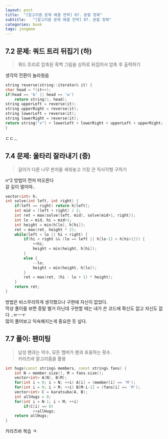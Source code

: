 ```yaml
---
layout: post
title:  "[알고리즘 문제 해결 전략] 07. 분할 정복"
subtitle:   "[알고리즘 문제 해결 전략] 07. 분할 정복"
categories: book
tags: jongman
---
```


## 7.2 문제: 쿼드 트리 뒤집기 (하)

>쿼드 트리로 압축된 흑백 그림을 상하로 뒤집어서 압축 후 출력하기

생각의 전환이 놀라웠음

```cpp
string reverse(string::iterator& it) {
char head = *(it++);
if(head == 'b' || head == 'w')
    return string(1, head);
string upperLeft = reverse(it);
string upperRight = reverse(it);
string lowerLeft = reverse(it);
string lowerRight = reverse(it);
return string("x") + lowerLeft + lowerRight + upperLeft + upperRight;
} 
```

ㄷㄷ...

## 7.4 문제: 울타리 잘라내기 (중)

> 길이가 다른 나무 판자들 세워놓고 가장 큰 직사각형 구하기

n^2 방법이 먼저 떠오른다  
갈 길이 멀어따..

```cpp
vector<int> h;
int solve(int left, int right) {
    if(left == right) return h[left];
    int mid = (left + right) / 2;
    int ret = max(solve(left, mid), solve(mid+1, right));
    int lo = mid, hi = mid+1;
    int height = min(h[lo], h[hi]);
    ret = max(ret, height * 2);
    while(left < lo || hi < right) {
        if(hi < right && (lo == left || h[lo-1] < h[hi+1])) {
            ++hi;
            height = min(height, h[hi]);
        }
        else {
            --lo;
            height = min(height, h[lo]);
        }
        ret = max(ret, (hi - lo + 1) * height);
    }
    return ret;
}
```

방법은 비스무리하게 생각했으나 구현에 자신이 없었다.  
막상 풀이를 보면 증말 별거 아닌데 구현할 때는 내가 쓴 코드에 확신도 없고 자신도 없다 ..ㅠㅡㅜ  
많이 풀어보고 익숙해지는게 중요한 듯 싶다.


## 7.7 풀이: 팬미팅  
> 남성 팬과는 악수, 모든 멤버가 팬과 포옹하는 횟수.  
카라츠바 알고리즘을 활용

```cpp
int hugs(const string& members, const string& fans) {
    int N = member.size(), M = fans.size();
    vector<int> A(N), B(M);
    for(int i = 0; i < N; ++i) A[i] = (member[i] == 'M');
    for(int i = 0; i < M; ++i) B[M-i-1] = (fans[i] == 'M');
    vector<int> C = karatsuba(A, B);
    int allHugs = 0;
    for(int i = N-1; i < M; ++i)
        if(C[i] == 0)
            ++allHugs;
    return allHugs;
}
```
카라츠바 복습 ㅋ
